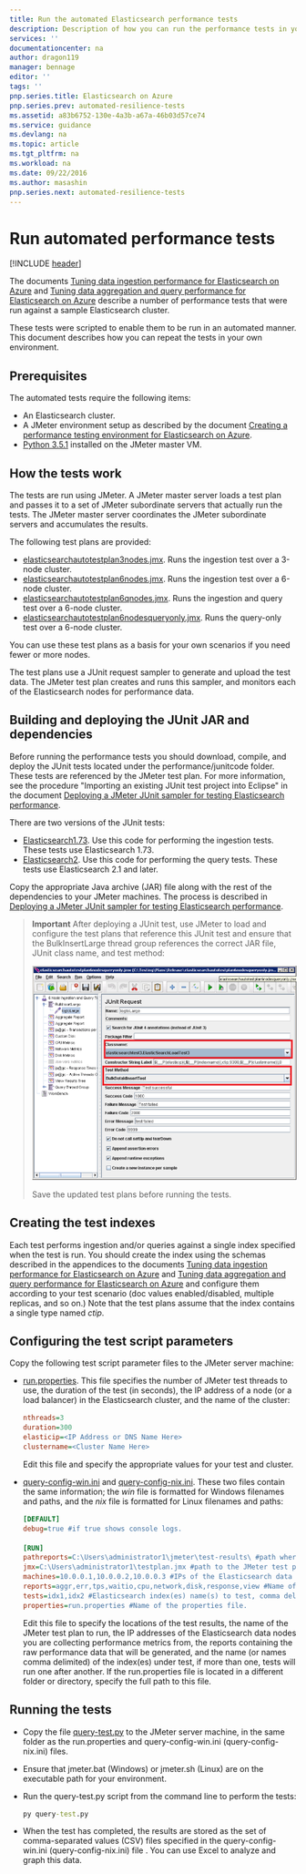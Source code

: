 ```yaml
---
title: Run the automated Elasticsearch performance tests
description: Description of how you can run the performance tests in your own environment.
services: ''
documentationcenter: na
author: dragon119
manager: bennage
editor: ''
tags: ''
pnp.series.title: Elasticsearch on Azure
pnp.series.prev: automated-resilience-tests
ms.assetid: a83b6752-130e-4a3b-a67a-46b03d57ce74
ms.service: guidance
ms.devlang: na
ms.topic: article
ms.tgt_pltfrm: na
ms.workload: na
ms.date: 09/22/2016
ms.author: masashin
pnp.series.next: automated-resilience-tests
---
```

# Run automated performance tests
[!INCLUDE [header](../_includes/header.md)]

The documents [Tuning data ingestion performance for Elasticsearch on Azure] and [Tuning data aggregation and query performance for Elasticsearch on Azure] describe a number of performance tests that were run against a sample Elasticsearch cluster.

These tests were scripted to enable them to be run in an automated manner. This document describes how you can repeat the tests in your own environment.

## Prerequisites
The automated tests require the following items:

* An Elasticsearch cluster.
* A JMeter environment setup as described by the document [Creating a performance testing environment for Elasticsearch on Azure].
* [Python 3.5.1](https://www.python.org/downloads/release/python-351/) installed on the JMeter master VM.

## How the tests work
The tests are run using JMeter. A JMeter master server loads a test plan and passes it to a set of JMeter subordinate servers that actually run the tests. The JMeter master server coordinates the JMeter subordinate servers and accumulates the results.

The following test plans are provided:

* [elasticsearchautotestplan3nodes.jmx](https://github.com/mspnp/azure-guidance/blob/master/ingestion-and-query-tests/templates/elasticsearchautotestplan3nodes.jmx). Runs the ingestion test over a 3-node cluster.
* [elasticsearchautotestplan6nodes.jmx](https://github.com/mspnp/azure-guidance/blob/master/ingestion-and-query-tests/templates/elasticsearchautotestplan6nodes.jmx). Runs the ingestion test over a 6-node cluster.
* [elasticsearchautotestplan6qnodes.jmx](https://github.com/mspnp/azure-guidance/blob/master/ingestion-and-query-tests/templates/elasticsearchautotestplan6qnodes.jmx). Runs the ingestion and query test over a 6-node cluster.
* [elasticsearchautotestplan6nodesqueryonly.jmx](https://github.com/mspnp/azure-guidance/blob/master/ingestion-and-query-tests/templates/elasticsearchautotestplan6nodesqueryonly.jmx). Runs the query-only test over a 6-node cluster.

You can use these test plans as a basis for your own scenarios if you need fewer or more nodes.

The test plans use a JUnit request sampler to generate and upload the test data. The JMeter test plan creates and runs this sampler, and monitors each of the Elasticsearch nodes for performance data.  

## Building and deploying the JUnit JAR and dependencies
Before running the performance tests you should download, compile, and deploy the JUnit tests located under the performance/junitcode folder. These tests are referenced by the JMeter test plan. For more information, see the procedure "Importing an existing JUnit test project into Eclipse" in the document [Deploying a JMeter JUnit sampler for testing Elasticsearch performance].

There are two versions of the JUnit tests: 

* [Elasticsearch1.73](https://github.com/mspnp/azure-guidance/tree/master/ingestion-and-query-tests/junitcode/elasticsearch1.73). Use this code for performing the ingestion tests. These tests use Elasticsearch 1.73.
* [Elasticsearch2](https://github.com/mspnp/azure-guidance/tree/master/ingestion-and-query-tests/junitcode/elasticsearch2). Use this code for performing the query tests. These tests use Elasticsearch 2.1 and later.

Copy the appropriate Java archive (JAR) file along with the rest of the dependencies to your JMeter machines. The process is described in [Deploying a JMeter JUnit sampler for testing Elasticsearch performance][Deploying a JMeter JUnit sampler for testing Elasticsearch performance]. 

> **Important** After deploying a JUnit test, use JMeter to load and configure the test plans that reference this JUnit test and ensure that the BulkInsertLarge thread group references the correct JAR file, JUnit class name, and test method:
> 
> ![JUnit Request UI](./images/performance-tests-image1.png)
> 
> Save the updated test plans before running the tests.
> 
> 

## Creating the test indexes
Each test performs ingestion and/or queries against a single index specified when the test is run. You should create the index using the schemas described in the appendices to the documents [Tuning data ingestion performance for Elasticsearch on Azure] and [Tuning data aggregation and query performance for Elasticsearch on Azure] and configure them according to your test scenario (doc values enabled/disabled, multiple replicas, and so on.) Note that the test plans assume that the index contains a single type named *ctip*.

## Configuring the test script parameters
Copy the following test script parameter files to the JMeter server machine:

* [run.properties](https://github.com/mspnp/azure-guidance/blob/master/ingestion-and-query-tests/run.properties). This file specifies the number of JMeter test threads to use, the duration of the test (in seconds), the IP address of a node (or a load balancer) in the Elasticsearch cluster, and the name of the cluster:
  
  ```ini
  nthreads=3
  duration=300
  elasticip=<IP Address or DNS Name Here>
  clustername=<Cluster Name Here>
  ```
  
  Edit this file and specify the appropriate values for your test and cluster.
* [query-config-win.ini](https://github.com/mspnp/azure-guidance/blob/master/ingestion-and-query-tests/query-config-win.ini) and [query-config-nix.ini](https://github.com/mspnp/azure-guidance/blob/master/ingestion-and-query-tests/query-config-nix.ini). These two files contain the same information; the *win* file is formatted for Windows filenames and paths, and the *nix* file is formatted for Linux filenames and paths:
  
  ```ini
  [DEFAULT]
  debug=true #if true shows console logs.
  
  [RUN]
  pathreports=C:\Users\administrator1\jmeter\test-results\ #path where tests results are saved.
  jmx=C:\Users\administrator1\testplan.jmx #path to the JMeter test plan.
  machines=10.0.0.1,10.0.0.2,10.0.0.3 #IPs of the Elasticsearch data nodes separated by commas.
  reports=aggr,err,tps,waitio,cpu,network,disk,response,view #Name of the reports separated by commas.
  tests=idx1,idx2 #Elasticsearch index(es) name(s) to test, comma delimited if more than one.
  properties=run.properties #Name of the properties file.
  ```
  
  Edit this file to specify the locations of the test results, the name of the JMeter test plan to run, the IP addresses of the Elasticsearch data nodes you are collecting performance metrics from, the reports containing the raw performance data that will be generated, and the name (or names comma delimited) of the index(es) under test, if more than one, tests will run one after another. If the run.properties file is located in a different folder or directory, specify the full path to this file.

## Running the tests
* Copy the file [query-test.py](https://github.com/mspnp/azure-guidance/blob/master/ingestion-and-query-tests/query-test.py) to the JMeter server machine, in the same folder as the run.properties and query-config-win.ini (query-config-nix.ini) files.
* Ensure that jmeter.bat (Windows) or jmeter.sh (Linux) are on the executable path for your environment.
* Run the query-test.py script from the command line to perform the tests:
  
  ```cmd
  py query-test.py
  ```
* When the test has completed, the results are stored as the set of comma-separated values (CSV) files specified in the query-config-win.ini (query-config-nix.ini) file . You can use Excel to analyze and graph this data.

[Tuning Data Ingestion Performance for Elasticsearch on Azure]: data-ingestion-performance.md
[Tuning Data Aggregation and Query Performance for Elasticsearch on Azure]: data-aggregation-and-query-performance.md
[Creating a Performance Testing Environment for Elasticsearch on Azure]: performance-testing-environment.md
[Deploying a JMeter JUnit Sampler for Testing Elasticsearch Performance]: jmeter-junit-sampler.md
